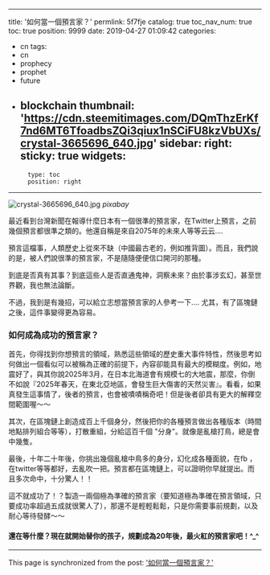 
---
title: '如何當一個預言家？'
permlink: 5f7fje
catalog: true
toc_nav_num: true
toc: true
position: 9999
date: 2019-04-27 01:09:42
categories:
- cn
tags:
- cn
- prophecy
- prophet
- future
- blockchain
thumbnail: 'https://cdn.steemitimages.com/DQmThzErKf7nd6MT6TfoadbsZQi3qiux1nSCiFU8kzVbUXs/crystal-3665696_640.jpg'
sidebar:
    right:
        sticky: true
widgets:
    -
        type: toc
        position: right
---


![crystal-3665696_640.jpg](https://cdn.steemitimages.com/DQmThzErKf7nd6MT6TfoadbsZQi3qiux1nSCiFU8kzVbUXs/crystal-3665696_640.jpg)
*pixabay*

最近看到台灣新聞在報導什麼日本有一個很準的預言家，在Twitter上預言，之前幾個預言都很準之類的。他還自稱是來自2075年的未來人等等云云....

預言這檔事，人類歷史上從來不缺（中國最古老的，例如推背圖）。而且，我們說的是，被人們說很準的預言家，不是隨隨便便信口開河的那種。

到底是否真有其事？到底這些人是否直通鬼神，洞察未來？由於事涉玄幻，甚至世界觀，我也無法論斷。

不過，我到是有幾招，可以給立志想當預言家的人參考一下.... 尤其，有了區塊鏈之後，這件事變得更為容易。

### 如何成為成功的預言家？

首先，你得找到你想預言的領域，熟悉這些領域的歷史重大事件特性，然後思考如何做出一個看似可以被稱為正確的前提下，內容卻能具有最大的模糊度。例如，地震好了，與其你說2025年3月，在日本北海道會有規模七的大地震，那麼，你倒不如說『2025年春天，在東北亞地區，會發生巨大傷害的天然災害』。看看，如果真發生這事情了，後者的預言，也會被嘖嘖稱奇吧！但是後者卻具有更大的解釋空間範圍喔～～

其次，在區塊鏈上創造成百上千個身分，然後把你的各種預言做出各種版本（時間地點排列組合等等），打散重組，分給這百千個 "分身"。就像是亂槍打鳥，總是會中幾隻。

最後，十年二十年後，你挑出幾個亂槍中鳥多的身分，幻化成各種面貌，在fb ，在twitter等等都好，去亂吹一把。預言都在區塊鏈上，可以證明你早就提出。而且多次命中，十分驚人！！

這不就成功了！？製造一兩個極為準確的預言家（要知道極為準確在預言領域，只要成功率超過五成就很驚人了），那還不是輕輕鬆鬆，只是你需要事前規劃，以及耐心等待發酵～～

#### 還在等什麼？現在就開始替你的孩子，規劃成為20年後，最火紅的預言家吧！^_^

- - -

This page is synchronized from the post: ['如何當一個預言家？'](https://steemit.com/@deanliu/5f7fje)
